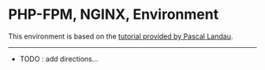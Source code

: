 # PHP-FPM, NGINX, Environment

This environment is based on the [tutorial provided by Pascal Landau](https://www.pascallandau.com/blog/php-php-fpm-and-nginx-on-docker-in-windows-10/
).

---

- TODO : add directions...


[source-tutorial]: https://www.pascallandau.com/blog/php-php-fpm-and-nginx-on-docker-in-windows-10/
